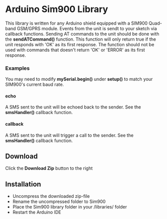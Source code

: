 # Arduino Sim900 Library #
This library is written for any Arduino shield equipped with a SIM900 Quad-band GSM/GPRS module.  Events from the unit is sendt to your sketch via callback functions.  Sending AT commands to the unit should be done with the **sendATCommand()** function.  This function will only return true if the unit responds with 'OK' as its first response.  The function should not be used with commands that doesn't return 'OK' or 'ERROR' as its first response.

### Examples ###
You may need to modify **mySerial.begin()** under **setup()** to match your SIM900's current baud rate.

#### echo ####
A SMS sent to the unit will be echoed back to the sender.  See the **smsHandler()** callback function.

#### callback ####
A SMS sent to the unit will trigger a call to the sender.  See the **smsHandler()** callback function.

## Download ##
Click the **Download Zip** button to the right

## Installation ##
* Uncompress the downloaded zip-file
* Rename the uncompressed folder to Sim900
* Place the Sim900 library folder in your <arduinosketchfolder>/libraries/ folder
* Restart the Arduino IDE
